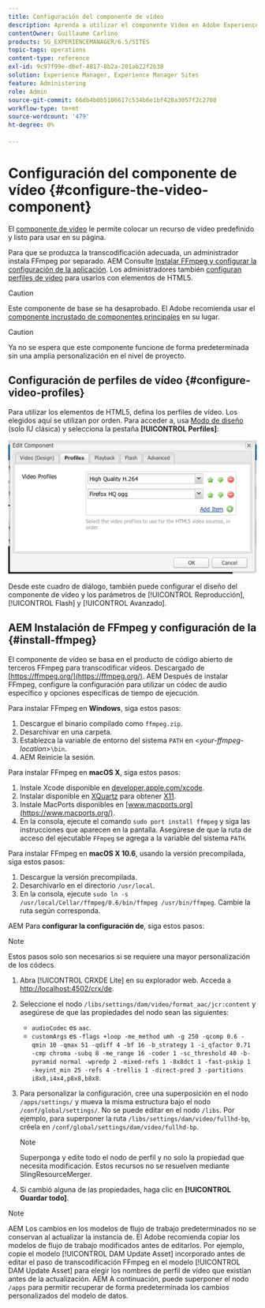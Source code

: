 ```yaml
---
title: Configuración del componente de vídeo
description: Aprenda a utilizar el componente Vídeo en Adobe Experience Manager para colocar un recurso de vídeo predefinido y listo para usar en su página.
contentOwner: Guillaume Carlino
products: SG_EXPERIENCEMANAGER/6.5/SITES
topic-tags: operations
content-type: reference
exl-id: 9c97f99e-d6ef-4817-8b2a-201ab22f2b38
solution: Experience Manager, Experience Manager Sites
feature: Administering
role: Admin
source-git-commit: 66db4b0b5106617c534b6e1bf428a3057f2c2708
workflow-type: tm+mt
source-wordcount: '479'
ht-degree: 0%

---
```


# Configuración del componente de vídeo {#configure-the-video-component}

El [componente de vídeo](/help/sites-authoring/default-components-foundation.md#video) le permite colocar un recurso de vídeo predefinido y listo para usar en su página.

Para que se produzca la transcodificación adecuada, un administrador instala FFmpeg por separado. AEM Consulte [Instalar FFmpeg y configurar la configuración de la aplicación](#install-ffmpeg). Los administradores también [configuran perfiles de vídeo](#configure-video-profiles) para usarlos con elementos de HTML5.

>[!CAUTION]
>
>Este componente de base se ha desaprobado. El Adobe recomienda usar el [componente incrustado de componentes principales](https://experienceleague.adobe.com/docs/experience-manager-core-components/using/wcm-components/embed.html?lang=es) en su lugar.

>[!CAUTION]
>
>Ya no se espera que este componente funcione de forma predeterminada sin una amplia personalización en el nivel de proyecto.

## Configuración de perfiles de vídeo {#configure-video-profiles}

Para utilizar los elementos de HTML5, defina los perfiles de vídeo. Los elegidos aquí se utilizan por orden. Para acceder a, usa [Modo de diseño](/help/sites-authoring/default-components-designmode.md) (solo IU clásica) y selecciona la pestaña **[!UICONTROL Perfiles]**:

![chlimage_1-317](assets/chlimage_1-317.png)

Desde este cuadro de diálogo, también puede configurar el diseño del componente de vídeo y los parámetros de [!UICONTROL Reproducción], [!UICONTROL Flash] y [!UICONTROL Avanzado].

## AEM Instalación de FFmpeg y configuración de la {#install-ffmpeg}

El componente de vídeo se basa en el producto de código abierto de terceros FFmpeg para transcodificar vídeos. Descargado de [https://ffmpeg.org/](https://ffmpeg.org/). AEM Después de instalar FFmpeg, configure la configuración para utilizar un códec de audio específico y opciones específicas de tiempo de ejecución.

Para instalar FFmpeg en **Windows**, siga estos pasos:

1. Descargue el binario compilado como `ffmpeg.zip`.
1. Desarchivar en una carpeta.
1. Establezca la variable de entorno del sistema `PATH` en &lt;*your-ffmpeg-location*>`\bin`.
1. AEM Reinicie la sesión.

Para instalar FFmpeg en **macOS X**, siga estos pasos:

1. Instale Xcode disponible en [developer.apple.com/xcode](https://developer.apple.com/xcode/).
1. Instalar disponible en [XQuartz](https://www.xquartz.org) para obtener [X11](https://support.apple.com/en-us/100724).
1. Instale MacPorts disponibles en [www.macports.org](https://www.macports.org/).
1. En la consola, ejecute el comando `sudo port install ffmpeg` y siga las instrucciones que aparecen en la pantalla. Asegúrese de que la ruta de acceso del ejecutable `FFmpeg` se agrega a la variable del sistema `PATH`.

Para instalar FFmpeg en **macOS X 10.6**, usando la versión precompilada, siga estos pasos:

1. Descargue la versión precompilada.
1. Desarchivarlo en el directorio `/usr/local`.
1. En la consola, ejecute `sudo ln -s /usr/local/Cellar/ffmpeg/0.6/bin/ffmpeg /usr/bin/ffmpeg`. Cambie la ruta según corresponda.

AEM Para **configurar la configuración de**, siga estos pasos:

>[!NOTE]
>
>Estos pasos solo son necesarios si se requiere una mayor personalización de los códecs.

1. Abra [!UICONTROL CRXDE Lite] en su explorador web. Acceda a [http://localhost:4502/crx/de](http://localhost:4502/crx/de).
2. Seleccione el nodo `/libs/settings/dam/video/format_aac/jcr:content` y asegúrese de que las propiedades del nodo sean las siguientes:

   * `audioCodec` es `aac`.
   * `customArgs` es `-flags +loop -me_method umh -g 250 -qcomp 0.6 -qmin 10 -qmax 51 -qdiff 4 -bf 16 -b_strategy 1 -i_qfactor 0.71 -cmp chroma -subq 8 -me_range 16 -coder 1 -sc_threshold 40 -b-pyramid normal -wpredp 2 -mixed-refs 1 -8x8dct 1 -fast-pskip 1 -keyint_min 25 -refs 4 -trellis 1 -direct-pred 3 -partitions i8x8,i4x4,p8x8,b8x8`.

3. Para personalizar la configuración, cree una superposición en el nodo `/apps/settings/` y mueva la misma estructura bajo el nodo `/conf/global/settings/`. No se puede editar en el nodo `/libs`. Por ejemplo, para superponer la ruta `/libs/settings/dam/video/fullhd-bp`, créela en `/conf/global/settings/dam/video/fullhd-bp`.

   >[!NOTE]
   >
   >Superponga y edite todo el nodo de perfil y no solo la propiedad que necesita modificación. Estos recursos no se resuelven mediante SlingResourceMerger.

4. Si cambió alguna de las propiedades, haga clic en **[!UICONTROL Guardar todo]**.

>[!NOTE]
>
>AEM Los cambios en los modelos de flujo de trabajo predeterminados no se conservan al actualizar la instancia de. El Adobe recomienda copiar los modelos de flujo de trabajo modificados antes de editarlos. Por ejemplo, copie el modelo [!UICONTROL DAM Update Asset] incorporado antes de editar el paso de transcodificación FFmpeg en el modelo [!UICONTROL DAM Update Asset] para elegir los nombres de perfil de vídeo que existían antes de la actualización. AEM A continuación, puede superponer el nodo `/apps` para permitir recuperar de forma predeterminada los cambios personalizados del modelo de datos.
